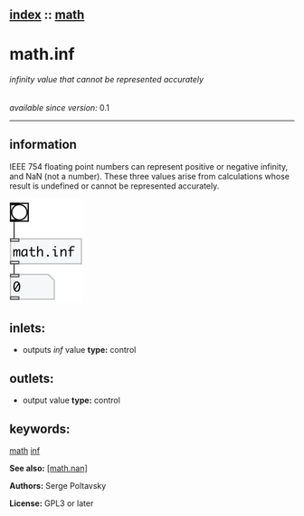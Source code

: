 [index](index.html) :: [math](category_math.html)
---

# math.inf

###### infinity value that cannot be represented accurately

*available since version:* 0.1

---


## information
IEEE 754 floating point numbers can represent positive or negative infinity, and
            NaN (not a number). These three values arise from calculations whose result is
            undefined or cannot be represented accurately.



[![example](../examples/img/math.inf.jpg)](../examples/pd/math.inf.pd)









## inlets:

* outputs *inf* value 
__type:__ control<br>



## outlets:

* output value
__type:__ control<br>



## keywords:

[math](keywords/math.html)
[inf](keywords/inf.html)



**See also:**
[\[math.nan\]](math.nan.html)




**Authors:** Serge Poltavsky




**License:** GPL3 or later





